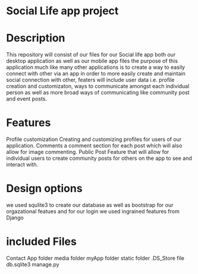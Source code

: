 # Social Life app project
# Description
This repository will consist of our files for our Social life app both our desktop application as well as our mobile app files the purpose of this application much like many other applications is to create a way to easily connect with other via an app in order to more easily create and maintain social connection with other, featers will include user data i.e. profile creation and customizaton, ways to communicate amongst each individual person as well as more broad ways of communicating like community post and event posts.
# Features
Profile customization
  Creating and customizing profiles for users of our application.
Comments
  a comment section for each post which will also allow for image commenting.
Public Post
  Feature that will allow for individual users to create community posts for others on the app to see and interact with.
# Design options
we used squlite3 to create our database as well as bootstrap for our orgazational featues and for our login we used ingrained features from Django
# included Files
Contact App folder
media folder
myApp folder
static folder
.DS_Store file
db.sqlite3
manage.py

